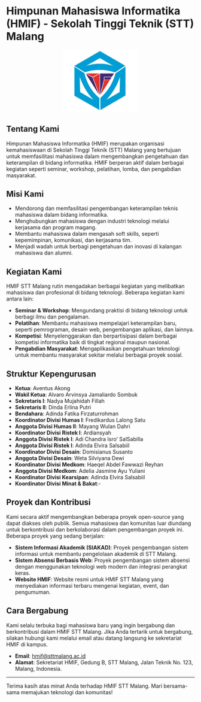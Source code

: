 # Himpunan Mahasiswa Informatika (HMIF) - Sekolah Tinggi Teknik (STT) Malang

<div align="center">
    <img src="./assets/img/logo_hmif.jpg" alt="HMIF STT Malang" width="200" />
</div>

## Tentang Kami

Himpunan Mahasiswa Informatika (HMIF) merupakan organisasi kemahasiswaan di Sekolah Tinggi Teknik (STT) Malang yang bertujuan untuk memfasilitasi mahasiswa dalam mengembangkan pengetahuan dan keterampilan di bidang informatika. HMIF berperan aktif dalam berbagai kegiatan seperti seminar, workshop, pelatihan, lomba, dan pengabdian masyarakat.

## Misi Kami

- Mendorong dan memfasilitasi pengembangan keterampilan teknis mahasiswa dalam bidang informatika.
- Menghubungkan mahasiswa dengan industri teknologi melalui kerjasama dan program magang.
- Membantu mahasiswa dalam mengasah soft skills, seperti kepemimpinan, komunikasi, dan kerjasama tim.
- Menjadi wadah untuk berbagi pengetahuan dan inovasi di kalangan mahasiswa dan alumni.

## Kegiatan Kami

HMIF STT Malang rutin mengadakan berbagai kegiatan yang melibatkan mahasiswa dan profesional di bidang teknologi. Beberapa kegiatan kami antara lain:

- **Seminar & Workshop**: Mengundang praktisi di bidang teknologi untuk berbagi ilmu dan pengalaman.
- **Pelatihan**: Membantu mahasiswa mempelajari keterampilan baru, seperti pemrograman, desain web, pengembangan aplikasi, dan lainnya.
- **Kompetisi**: Menyelenggarakan dan berpartisipasi dalam berbagai kompetisi informatika baik di tingkat regional maupun nasional.
- **Pengabdian Masyarakat**: Mengaplikasikan pengetahuan teknologi untuk membantu masyarakat sekitar melalui berbagai proyek sosial.

## Struktur Kepengurusan

- **Ketua**: Aventus Akong
- **Wakil Ketua**: Alvaro Arvinsya  Jamaliardo Sombuk
- **Sekretaris I**: Nadya Mujahidah Fillah
- **Sekretaris II**: Dinda Erlina Putri
- **Bendahara**: Adinda Fatika Firzaturrohman
- **Koordinator Divisi Humas I**: Fredikardus Lalong Satu
- **Anggota Divisi Humas II**: Mayang Wulan Dahri
- **Koordinator Divisi Ristek I**: Ardiansyah
-  **Anggota Divisi Ristek I**: Adi Chandra Isro’ SalSabilla
-  **Anggota Divisi Ristek I**: Adinda Elvira Salsabiil
- **Koordinator Divisi Desain**: Domisianus Susanto
- **Anggota Divisi Desain**: Weta Silviyana Dewi
- **Koordinator Divisi Medkom**: Haeqel Abdel Fawwazi Reyhan
- **Anggota Divisi Medkom**: Adelia Jasmine Ayu Yuliani
- **Koordinator Divisi Kearsipan**: Adinda Elvira Salsabiil
- **Koordinator Divisi Minat & Bakat**:-

## Proyek dan Kontribusi

Kami secara aktif mengembangkan beberapa proyek open-source yang dapat diakses oleh publik. Semua mahasiswa dan komunitas luar diundang untuk berkontribusi dan berkolaborasi dalam pengembangan proyek ini. Beberapa proyek yang sedang berjalan:

- **Sistem Informasi Akademik (SIAKAD)**: Proyek pengembangan sistem informasi untuk membantu pengelolaan akademik di STT Malang.
- **Sistem Absensi Berbasis Web**: Proyek pengembangan sistem absensi dengan menggunakan teknologi web modern dan integrasi perangkat keras.
- **Website HMIF**: Website resmi untuk HMIF STT Malang yang menyediakan informasi terbaru mengenai kegiatan, event, dan pengumuman.

## Cara Bergabung

Kami selalu terbuka bagi mahasiswa baru yang ingin bergabung dan berkontribusi dalam HMIF STT Malang. Jika Anda tertarik untuk bergabung, silakan hubungi kami melalui email atau datang langsung ke sekretariat HMIF di kampus.

- **Email**: hmif@sttmalang.ac.id
- **Alamat**: Sekretariat HMIF, Gedung B, STT Malang, Jalan Teknik No. 123, Malang, Indonesia.

---

Terima kasih atas minat Anda terhadap HMIF STT Malang. Mari bersama-sama memajukan teknologi dan komunitas!

